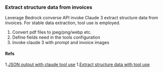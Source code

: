 ### Extract structure data from invoices

Leverage Bedrock converse API invoke Claude 3 extract structure data from invoices. For stable data extraction, tool use is employed.

1. Convert pdf files to jpeg/png/webp etc.
1. Define fields need in the tools configuration
1. Invoke claude 3 with prompt and invoice images


#### Refs

1.[JSON output with claude tool use](https://docs.anthropic.com/en/docs/build-with-claude/tool-use#json-output) 
1.[Extract structure data with tool use](https://github.com/anthropics/anthropic-cookbook/blob/main/tool_use/extracting_structured_json.ipynb)